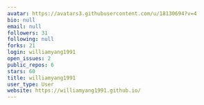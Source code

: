 ```yaml
---
avatar: https://avatars3.githubusercontent.com/u/18130694?v=4
bio: null
email: null
followers: 31
following: null
forks: 21
login: williamyang1991
open_issues: 2
public_repos: 6
stars: 60
title: williamyang1991
user_type: User
website: https://williamyang1991.github.io/
---
```

